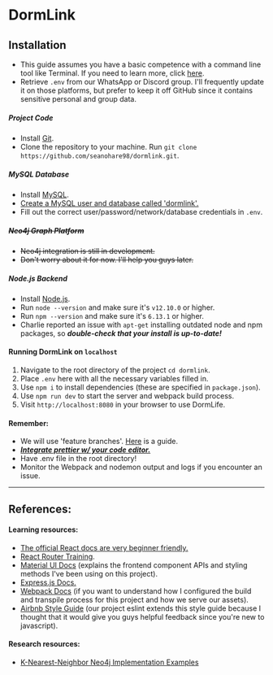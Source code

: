 # DormLink

## Installation

- This guide assumes you have a basic competence with a command line tool like Terminal. If you need to learn more, click [here](https://www.davidbaumgold.com/tutorials/command-line/).
- Retrieve `.env` from our WhatsApp or Discord group. I'll frequently update it on those platforms, but prefer to keep it off GitHub since it contains sensitive personal and group data.

##### Project Code

- Install [Git](https://git-scm.com/book/en/v2/Getting-Started-Installing-Git).
- Clone the repository to your machine. Run `git clone https://github.com/seanohare98/dormlink.git`.

##### MySQL Database

- Install [MySQL](https://www.mysql.com/downloads/).
- [Create a MySQL user and database called 'dormlink'.](https://dev.mysql.com/doc/mysql-getting-started/en/)
- Fill out the correct user/password/network/database credentials in `.env`.

##### ~~Neo4j Graph Platform~~

- ~~Neo4j integration is still in development.~~
- ~~Don't worry about it for now. I'll help you guys later.~~

##### Node.js Backend

- Install [Node.js](https://nodejs.org/en/download/).
- Run `node --version` and make sure it's `v12.10.0` or higher.
- Run `npm --version` and make sure it's `6.13.1` or higher.
- Charlie reported an issue with `apt-get` installing outdated node and npm packages, so **_double-check that your install is up-to-date!_**

#### Running DormLink on `localhost`

1. Navigate to the root directory of the project `cd dormlink`.
2. Place `.env` here with all the necessary variables filled in.
3. Use `npm i` to install dependencies (these are specified in `package.json`).
4. Use `npm run dev` to start the server and webpack build process.
5. Visit `http://localhost:8080` in your browser to use DormLife.

#### Remember:

- We will use 'feature branches'. [Here](https://bocoup.com/blog/git-workflow-walkthrough-feature-branches) is a guide.
- [**_Integrate prettier w/ your code editor._**](https://prettier.io/docs/en/editors.html)
- Have .env file in the root directory!
- Monitor the Webpack and nodemon output and logs if you encounter an issue.

---

## References:

#### Learning resources:

- [The official React docs are very beginner friendly.](https://reactjs.org/docs/getting-started.html)
- [React Router Training](https://reacttraining.com/react-router/web/guides/quick-start).
- [Material UI Docs](https://material-ui.com/) (explains the frontend component APIs and styling methods I've been using on this project).
- [Express.js Docs.](https://expressjs.com/en/starter/installing.html)
- [Webpack Docs](https://webpack.js.org/concepts/) (if you want to understand how I configured the build and transpile process for this project and how we serve our assets).
- [Airbnb Style Guide](https://github.com/airbnb/javascript) (our project eslint extends this style guide because I thought that it would give you guys helpful feedback since you're new to javascript).

#### Research resources:

- [K-Nearest-Neighbor Neo4j Implementation Examples](https://neo4j.com/docs/graph-algorithms/current/labs-algorithms/approximate-nearest-neighbors/)
